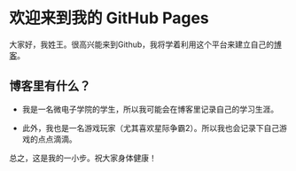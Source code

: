 # 欢迎来到我的 GitHub Pages

大家好，我姓王。很高兴能来到Github，我将学着利用这个平台来建立自己的[博客](blog.html)。

## 博客里有什么？

* 我是一名微电子学院的学生，所以我可能会在博客里记录自己的学习生涯。

* 此外，我也是一名游戏玩家（尤其喜欢星际争霸2）。所以我也会记录下自己游戏的点点滴滴。

总之，这是我的一小步。祝大家身体健康！
